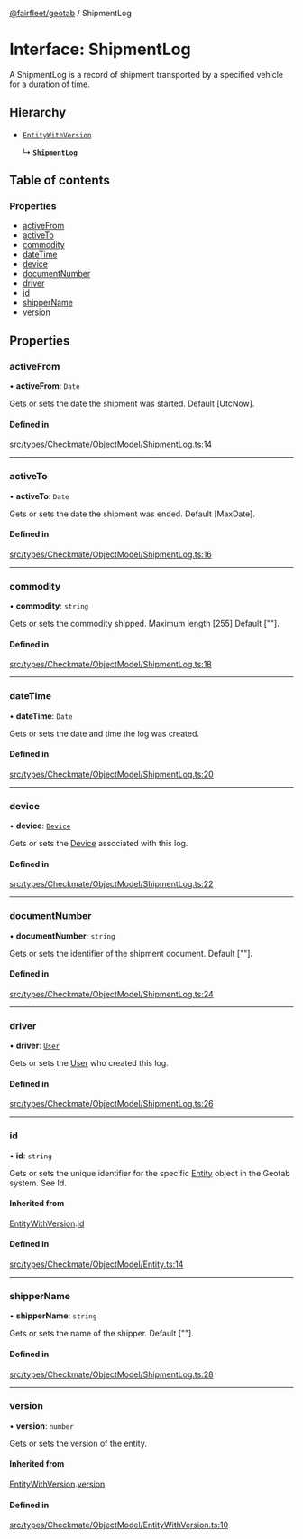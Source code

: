 [@fairfleet/geotab](../README.md) / ShipmentLog

# Interface: ShipmentLog

A ShipmentLog is a record of shipment transported by a specified vehicle for a duration of time.

## Hierarchy

- [`EntityWithVersion`](EntityWithVersion.md)

  ↳ **`ShipmentLog`**

## Table of contents

### Properties

- [activeFrom](ShipmentLog.md#activefrom)
- [activeTo](ShipmentLog.md#activeto)
- [commodity](ShipmentLog.md#commodity)
- [dateTime](ShipmentLog.md#datetime)
- [device](ShipmentLog.md#device)
- [documentNumber](ShipmentLog.md#documentnumber)
- [driver](ShipmentLog.md#driver)
- [id](ShipmentLog.md#id)
- [shipperName](ShipmentLog.md#shippername)
- [version](ShipmentLog.md#version)

## Properties

### activeFrom

• **activeFrom**: `Date`

Gets or sets the date the shipment was started. Default [UtcNow].

#### Defined in

[src/types/Checkmate/ObjectModel/ShipmentLog.ts:14](https://github.com/fairfleet/geotab/blob/ff38bfc/src/types/Checkmate/ObjectModel/ShipmentLog.ts#L14)

___

### activeTo

• **activeTo**: `Date`

Gets or sets the date the shipment was ended. Default [MaxDate].

#### Defined in

[src/types/Checkmate/ObjectModel/ShipmentLog.ts:16](https://github.com/fairfleet/geotab/blob/ff38bfc/src/types/Checkmate/ObjectModel/ShipmentLog.ts#L16)

___

### commodity

• **commodity**: `string`

Gets or sets the commodity shipped. Maximum length [255] Default [""].

#### Defined in

[src/types/Checkmate/ObjectModel/ShipmentLog.ts:18](https://github.com/fairfleet/geotab/blob/ff38bfc/src/types/Checkmate/ObjectModel/ShipmentLog.ts#L18)

___

### dateTime

• **dateTime**: `Date`

Gets or sets the date and time the log was created.

#### Defined in

[src/types/Checkmate/ObjectModel/ShipmentLog.ts:20](https://github.com/fairfleet/geotab/blob/ff38bfc/src/types/Checkmate/ObjectModel/ShipmentLog.ts#L20)

___

### device

• **device**: [`Device`](Device.md)

Gets or sets the [Device](Device.md) associated with this log.

#### Defined in

[src/types/Checkmate/ObjectModel/ShipmentLog.ts:22](https://github.com/fairfleet/geotab/blob/ff38bfc/src/types/Checkmate/ObjectModel/ShipmentLog.ts#L22)

___

### documentNumber

• **documentNumber**: `string`

Gets or sets the identifier of the shipment document. Default [""].

#### Defined in

[src/types/Checkmate/ObjectModel/ShipmentLog.ts:24](https://github.com/fairfleet/geotab/blob/ff38bfc/src/types/Checkmate/ObjectModel/ShipmentLog.ts#L24)

___

### driver

• **driver**: [`User`](User.md)

Gets or sets the [User](User.md) who created this log.

#### Defined in

[src/types/Checkmate/ObjectModel/ShipmentLog.ts:26](https://github.com/fairfleet/geotab/blob/ff38bfc/src/types/Checkmate/ObjectModel/ShipmentLog.ts#L26)

___

### id

• **id**: `string`

Gets or sets the unique identifier for the specific [Entity](Entity.md) object in the Geotab system. See Id.

#### Inherited from

[EntityWithVersion](EntityWithVersion.md).[id](EntityWithVersion.md#id)

#### Defined in

[src/types/Checkmate/ObjectModel/Entity.ts:14](https://github.com/fairfleet/geotab/blob/ff38bfc/src/types/Checkmate/ObjectModel/Entity.ts#L14)

___

### shipperName

• **shipperName**: `string`

Gets or sets the name of the shipper. Default [""].

#### Defined in

[src/types/Checkmate/ObjectModel/ShipmentLog.ts:28](https://github.com/fairfleet/geotab/blob/ff38bfc/src/types/Checkmate/ObjectModel/ShipmentLog.ts#L28)

___

### version

• **version**: `number`

Gets or sets the version of the entity.

#### Inherited from

[EntityWithVersion](EntityWithVersion.md).[version](EntityWithVersion.md#version)

#### Defined in

[src/types/Checkmate/ObjectModel/EntityWithVersion.ts:10](https://github.com/fairfleet/geotab/blob/ff38bfc/src/types/Checkmate/ObjectModel/EntityWithVersion.ts#L10)
